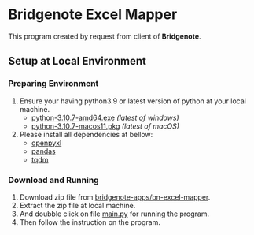 # Bridgenote Excel Mapper

This program created by request from client of **Bridgenote**.

## Setup at Local Environment

### Preparing Environment

1. Ensure your having python3.9 or latest version of python at your local machine. 
   - [python-3.10.7-amd64.exe](https://www.python.org/ftp/python/3.10.7/python-3.10.7-amd64.exe) _(latest of windows)_
   - [python-3.10.7-macos11.pkg](https://www.python.org/ftp/python/3.10.7/python-3.10.7-macos11.pkg) _(latest of macOS)_
2. Please install all dependencies at bellow:
   - [openpyxl](https://pypi.org/project/openpyxl/)
   - [pandas](https://pypi.org/project/pandas/)
   - [tqdm](https://pypi.org/project/tqdm/)

### Download and Running

1. Download zip file from [bridgenote-apps/bn-excel-mapper](https://github.com/bridgenote-apps/bn-excel-mapper/archive/refs/tags/v1.0.0.zip).
2. Extract the zip file at local machine.
3. And doubble click on file [main.py](https://github.com/bridgenote-apps/bn-excel-mapper/blob/main/main.py) for running the program.
4. Then follow the instruction on the program.
